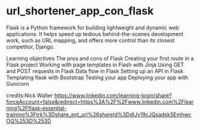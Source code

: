# url_shortener_app_con_flask


Flask is a Python framework for building lightweight and dynamic web applications. It helps speed up tedious behind-the-scenes development work, such as URL mapping, and offers more control than its closest competitor, Django.

Learning objectives
The pros and cons of Flask
Creating your first route in a Flask project
Working with page templates in Flash with Jinja
Using GET and POST requests in Flask
Data flow in Flask
Setting up an API in Flask
Templating flask with Bootstrap
Testing your app
Deploying your app with Gunicorn

credits:Nick Walter 
https://www.linkedin.com/learning-login/share?forceAccount=false&redirect=https%3A%2F%2Fwww.linkedin.com%2Flearning%2Fflask-essential-training%3Ftrk%3Dshare_ent_url%26shareId%3DdIJv19cJQsadskSEmhwcOQ%253D%253D
